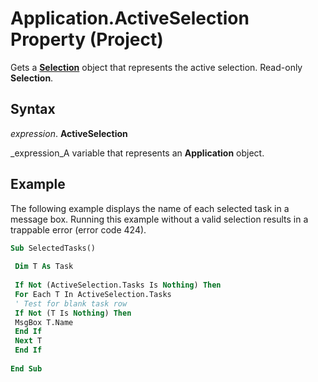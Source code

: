 
# Application.ActiveSelection Property (Project)

Gets a  **[Selection](06b2fc7e-5c72-3c13-132f-769e68057b43.md)** object that represents the active selection. Read-only **Selection**.


## Syntax

 _expression_. **ActiveSelection**

 _expression_A variable that represents an  **Application** object.


## Example

The following example displays the name of each selected task in a message box. Running this example without a valid selection results in a trappable error (error code 424).


```vb
Sub SelectedTasks() 
 
 Dim T As Task 
 
 If Not (ActiveSelection.Tasks Is Nothing) Then 
 For Each T In ActiveSelection.Tasks 
 ' Test for blank task row 
 If Not (T Is Nothing) Then 
 MsgBox T.Name 
 End If 
 Next T 
 End If 
 
End Sub
```


